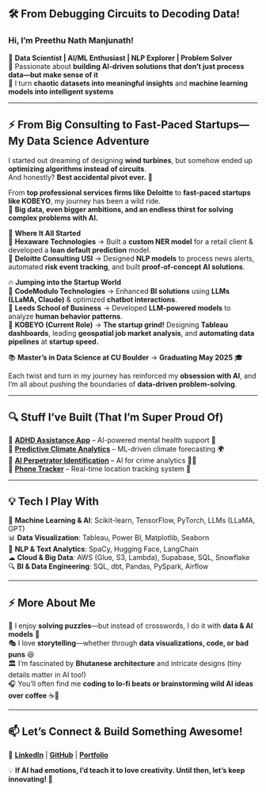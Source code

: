 ## 🛠️ From Debugging Circuits to Decoding Data!  

### **Hi, I’m Preethu Nath Manjunath!**  
🔹 **Data Scientist | AI/ML Enthusiast | NLP Explorer | Problem Solver**  
🔹 Passionate about **building AI-driven solutions that don’t just process data—but make sense of it**  
🔹 I turn **chaotic datasets into meaningful insights** and **machine learning models into intelligent systems**  

---

## ⚡ **From Big Consulting to Fast-Paced Startups—My Data Science Adventure**  

I started out dreaming of designing **wind turbines**, but somehow ended up **optimizing algorithms instead of circuits**.  
And honestly? **Best accidental pivot ever.** 🎯  

From **top professional services firms like Deloitte** to **fast-paced startups like KOBEYO**, my journey has been a wild ride.  
🚀 **Big data, even bigger ambitions, and an endless thirst for solving complex problems with AI.**  

🌱 **Where It All Started**  
🔹 **Hexaware Technologies** → Built a **custom NER model** for a retail client & developed a **loan default prediction** model.  
🔹 **Deloitte Consulting USI** → Designed **NLP models** to process news alerts, automated **risk event tracking**, and built **proof-of-concept AI solutions**.  

🔥 **Jumping into the Startup World**  
🔹 **CodeModulo Technologies** → Enhanced **BI solutions** using **LLMs (LLaMA, Claude)** & optimized **chatbot interactions**.  
🔹 **Leeds School of Business** → Developed **LLM-powered models** to analyze **human behavior patterns**.  
🔹 **KOBEYO (Current Role)** → **The startup grind!** Designing **Tableau dashboards**, leading **geospatial job market analysis**, and **automating data pipelines** at **startup speed.**  

📚 **Master’s in Data Science at CU Boulder** → **Graduating May 2025** 🎓  

Each twist and turn in my journey has reinforced my **obsession with AI**, and I’m all about pushing the boundaries of **data-driven problem-solving**.

---

## 🔍 **Stuff I’ve Built (That I’m Super Proud Of)**  

📌 [**ADHD Assistance App**](https://github.com/preethu-manjunath/ADHD-Assistance-App) – AI-powered mental health support 🧠  
📌 [**Predictive Climate Analytics**](https://github.com/preethu-manjunath/Predictive-Climate-Analytics) – ML-driven climate forecasting 🌍  
📌 [**AI Perpetrator Identification**](https://github.com/preethu-manjunath/AI-Powered-Perpetrator-Identification) – AI for crime analytics 🕵️‍♂️  
📌 [**Phone Tracker**](https://github.com/preethu-manjunath/Phone-Tracker) – Real-time location tracking system 📍  

---

## 💡 **Tech I Play With**  

💾 **Machine Learning & AI**: Scikit-learn, TensorFlow, PyTorch, LLMs (LLaMA, GPT)  
📊 **Data Visualization**: Tableau, Power BI, Matplotlib, Seaborn  
📜 **NLP & Text Analytics**: SpaCy, Hugging Face, LangChain  
☁ **Cloud & Big Data**: AWS (Glue, S3, Lambda), Supabase, SQL, Snowflake  
🔍 **BI & Data Engineering**: SQL, dbt, Pandas, PySpark, Airflow  

---

## ⚡ **More About Me**  

🔎 I enjoy **solving puzzles**—but instead of crosswords, I do it with **data & AI models** 🧩  
🎭 I love **storytelling**—whether through **data visualizations, code, or bad puns** 😆  
🏛️ I’m fascinated by **Bhutanese architecture** and intricate designs (tiny details matter in AI too!)  
🎧 You’ll often find me **coding to lo-fi beats or brainstorming wild AI ideas over coffee** ☕🤖  

---

## 📫 **Let’s Connect & Build Something Awesome!**  
📍 [**LinkedIn**](https://www.linkedin.com/in/preethu-nath-78274417a/) | [**GitHub**](https://github.com/preethu-manjunath) | [**Portfolio**](#)  

💡 **If AI had emotions, I’d teach it to love creativity. Until then, let’s keep innovating! 🚀**  
